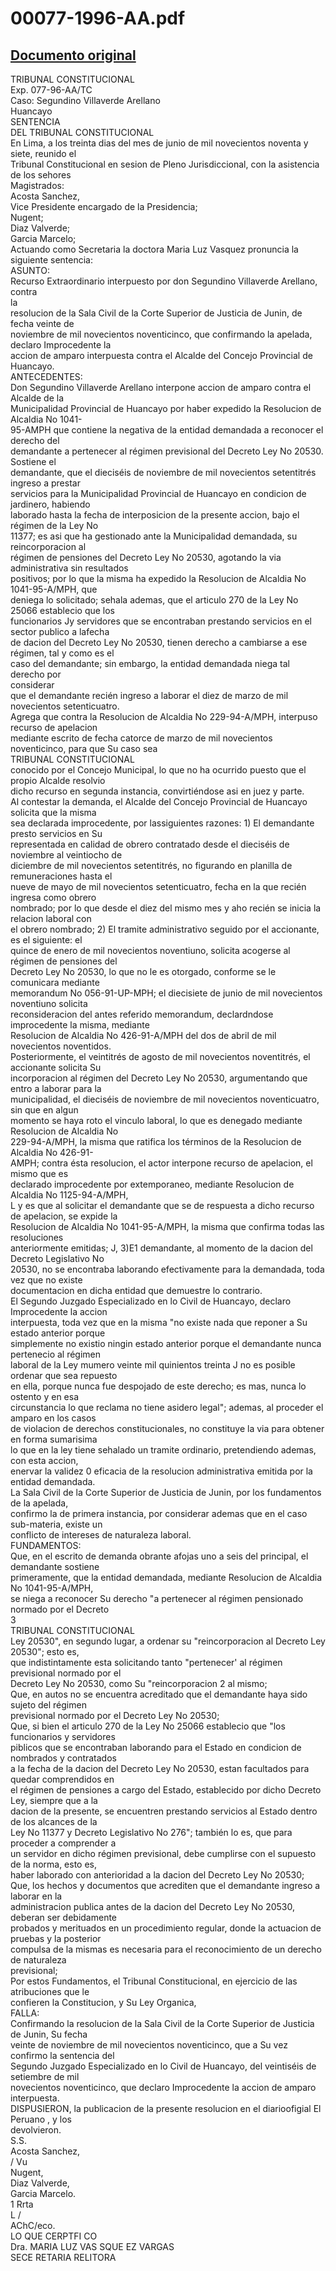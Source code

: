 
00077-1996-AA.pdf
=================
  
[Documento original](https://tc.gob.pe/jurisprudencia/1997/00077-1996-AA.pdf)  
---  
TRIBUNAL CONSTITUCIONAL  
Exp. 077-96-AA/TC  
Caso: Segundino Villaverde Arellano  
Huancayo  
SENTENCIA  
DEL TRIBUNAL CONSTITUCIONAL  
En Lima, a los treinta dias del mes de junio de mil novecientos noventa y siete, reunido el  
Tribunal Constitucional en sesion de Pleno Jurisdiccional, con la asistencia de los sehores  
Magistrados:  
Acosta Sanchez,  
Vice Presidente encargado de la Presidencia;  
Nugent;  
Diaz Valverde;  
Garcia Marcelo;  
Actuando como Secretaria la doctora Maria Luz Vasquez pronuncia la siguiente sentencia:  
ASUNTO:  
Recurso Extraordinario interpuesto por don Segundino Villaverde Arellano, contra  
la  
resolucion de la Sala Civil de la Corte Superior de Justicia de Junin, de fecha veinte de  
noviembre de mil novecientos noventicinco, que confirmando la apelada, declaro Improcedente la  
accion de amparo interpuesta contra el Alcalde del Concejo Provincial de Huancayo.  
ANTECEDENTES:  
Don Segundino Villaverde Arellano interpone accion de amparo contra el Alcalde de la  
Municipalidad Provincial de Huancayo por haber expedido la Resolucion de Alcaldia No 1041-  
95-AMPH que contiene la negativa de la entidad demandada a reconocer el derecho del  
demandante a pertenecer al régimen previsional del Decreto Ley No 20530. Sostiene el  
demandante, que el dieciséis de noviembre de mil novecientos setentitrés ingreso a prestar  
servicios para la Municipalidad Provincial de Huancayo en condicion de jardinero, habiendo  
laborado hasta la fecha de interposicion de la presente accion, bajo el régimen de la Ley No  
11377; es asi que ha gestionado ante la Municipalidad demandada, su reincorporacion al  
régimen de pensiones del Decreto Ley No 20530, agotando la via administrativa sin resultados  
positivos; por lo que la misma ha expedido la Resolucion de Alcaldia No 1041-95-A/MPH, que  
deniega lo solicitado; sehala ademas, que el articulo 270 de la Ley No 25066 establecio que los  
funcionarios Jy servidores que se encontraban prestando servicios en el sector publico a lafecha  
de dacion del Decreto Ley No 20530, tienen derecho a cambiarse a ese régimen, tal y como es el  
caso del demandante; sin embargo, la entidad demandada niega tal derecho por  
considerar  
que el demandante recién ingreso a laborar el diez de marzo de mil novecientos setenticuatro.  
Agrega que contra la Resolucion de Alcaldia No 229-94-A/MPH, interpuso recurso de apelacion  
mediante escrito de fecha catorce de marzo de mil novecientos noventicinco, para que Su caso sea  
TRIBUNAL CONSTITUCIONAL  
conocido por el Concejo Municipal, lo que no ha ocurrido puesto que el propio Alcalde resolvio  
dicho recurso en segunda instancia, convirtiéndose asi en juez y parte.  
Al contestar la demanda, el Alcalde del Concejo Provincial de Huancayo solicita que la misma  
sea declarada improcedente, por lassiguientes razones: 1) El demandante presto servicios en Su  
representada en calidad de obrero contratado desde el dieciséis de noviembre al veintiocho de  
diciembre de mil novecientos setentitrés, no figurando en planilla de remuneraciones hasta el  
nueve de mayo de mil novecientos setenticuatro, fecha en la que recién ingresa como obrero  
nombrado; por lo que desde el diez del mismo mes y aho recién se inicia la relacion laboral con  
el obrero nombrado; 2) El tramite administrativo seguido por el accionante, es el siguiente: el  
quince de enero de mil novecientos noventiuno, solicita acogerse al régimen de pensiones del  
Decreto Ley No 20530, lo que no le es otorgado, conforme se le comunicara mediante  
memorandum No 056-91-UP-MPH; el diecisiete de junio de mil novecientos noventiuno solicita  
reconsideracion del antes referido memorandum, declardndose improcedente la misma, mediante  
Resolucion de Alcaldia No 426-91-A/MPH del dos de abril de mil novecientos noventidos.  
Posteriormente, el veintitrés de agosto de mil novecientos noventitrés, el accionante solicita Su  
incorporacion al régimen del Decreto Ley No 20530, argumentando que entro a laborar para la  
municipalidad, el dieciséis de noviembre de mil novecientos noventicuatro, sin que en algun  
momento se haya roto el vinculo laboral, lo que es denegado mediante Resolucion de Alcaldia No  
229-94-A/MPH, la misma que ratifica los términos de la Resolucion de Alcaldia No 426-91-  
AMPH; contra ésta resolucion, el actor interpone recurso de apelacion, el mismo que es  
declarado improcedente por extemporaneo, mediante Resolucion de Alcaldia No 1125-94-A/MPH,  
L y es que al solicitar el demandante que se de respuesta a dicho recurso de apelacion, se expide la  
Resolucion de Alcaldia No 1041-95-A/MPH, la misma que confirma todas las resoluciones  
anteriormente emitidas; J, 3)E1 demandante, al momento de la dacion del Decreto Legislativo No  
20530, no se encontraba laborando efectivamente para la demandada, toda vez que no existe  
documentacion en dicha entidad que demuestre lo contrario.  
El Segundo Juzgado Especializado en lo Civil de Huancayo, declaro Improcedente la accion  
interpuesta, toda vez que en la misma "no existe nada que reponer a Su estado anterior porque  
simplemente no existio ningin estado anterior porque el demandante nunca pertenecio al régimen  
laboral de la Ley mumero veinte mil quinientos treinta J no es posible ordenar que sea repuesto  
en ella, porque nunca fue despojado de este derecho; es mas, nunca lo ostento y en esa  
circunstancia lo que reclama no tiene asidero legal"; ademas, al proceder el amparo en los casos  
de violacion de derechos constitucionales, no constituye la via para obtener en forma sumarisima  
lo que en la ley tiene sehalado un tramite ordinario, pretendiendo ademas, con esta accion,  
enervar la validez 0 eficacia de la resolucion administrativa emitida por la entidad demandada.  
La Sala Civil de la Corte Superior de Justicia de Junin, por los fundamentos de la apelada,  
confirmo la de primera instancia, por considerar ademas que en el caso sub-materia, existe un  
conflicto de intereses de naturaleza laboral.  
FUNDAMENTOS:  
Que, en el escrito de demanda obrante afojas uno a seis del principal, el demandante sostiene  
primeramente, que la entidad demandada, mediante Resolucion de Alcaldia No 1041-95-A/MPH,  
se niega a reconocer Su derecho "a pertenecer al régimen pensionado normado por el Decreto  
3  
TRIBUNAL CONSTITUCIONAL  
Ley 20530", en segundo lugar, a ordenar su "reincorporacion al Decreto Ley 20530"; esto es,  
que indistintamente esta solicitando tanto "pertenecer' al régimen previsional normado por el  
Decreto Ley No 20530, como Su "reincorporacion 2 al mismo;  
Que, en autos no se encuentra acreditado que el demandante haya sido sujeto del régimen  
previsional normado por el Decreto Ley No 20530;  
Que, si bien el articulo 270 de la Ley No 25066 establecio que "los funcionarios y servidores  
piblicos que se encontraban laborando para el Estado en condicion de nombrados y contratados  
a la fecha de la dacion del Decreto Ley No 20530, estan facultados para quedar comprendidos en  
el régimen de pensiones a cargo del Estado, establecido por dicho Decreto Ley, siempre que a la  
dacion de la presente, se encuentren prestando servicios al Estado dentro de los alcances de la  
Ley No 11377 y Decreto Legislativo No 276"; también lo es, que para proceder a comprender a  
un servidor en dicho régimen previsional, debe cumplirse con el supuesto de la norma, esto es,  
haber laborado con anterioridad a la dacion del Decreto Ley No 20530;  
Que, los hechos y documentos que acrediten que el demandante ingreso a laborar en la  
administracion publica antes de la dacion del Decreto Ley No 20530, deberan ser debidamente  
probados y merituados en un procedimiento regular, donde la actuacion de pruebas y la posterior  
compulsa de la mismas es necesaria para el reconocimiento de un derecho de naturaleza  
previsional;  
Por estos Fundamentos, el Tribunal Constitucional, en ejercicio de las atribuciones que le  
confieren la Constitucion, y Su Ley Organica,  
FALLA:  
Confirmando la resolucion de la Sala Civil de la Corte Superior de Justicia de Junin, Su fecha  
veinte de noviembre de mil novecientos noventicinco, que a Su vez confirmo la sentencia del  
Segundo Juzgado Especializado en lo Civil de Huancayo, del veintiséis de setiembre de mil  
novecientos noventicinco, que declaro Improcedente la accion de amparo interpuesta.  
DISPUSIERON, la publicacion de la presente resolucion en el diarioofigial El Peruano , y los  
devolvieron.  
S.S.  
Acosta Sanchez,  
/ Vu  
Nugent,  
Diaz Valverde,  
Garcia Marcelo.  
1 Rrta  
L /  
AChC/eco.  
LO QUE CERPTFI CO  
Dra. MARIA LUZ VAS SQUE EZ VARGAS  
SECE RETARIA RELITORA